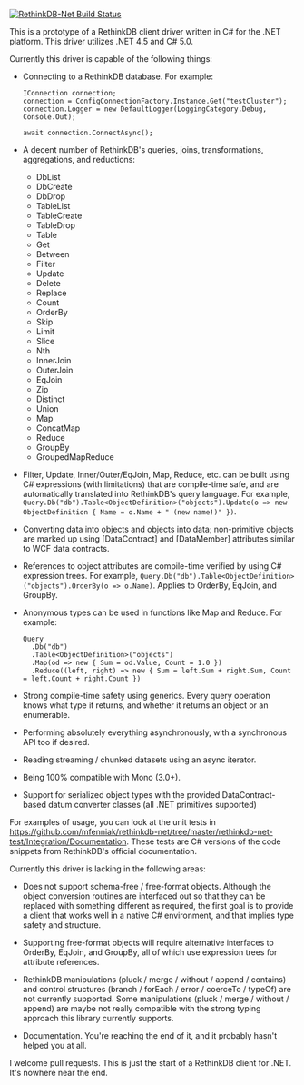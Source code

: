 <a href="http://teamcity.codebetter.com/viewType.html?buildTypeId=bt991&guest=1"><img src="http://teamcity.codebetter.com/app/rest/builds/buildType:(id:bt991)/statusIcon" alt="RethinkDB-Net Build Status"/></a>

This is a prototype of a RethinkDB client driver written in C# for the .NET platform.  This driver utilizes .NET 4.5 and C# 5.0.

Currently this driver is capable of the following things:
  
  * Connecting to a RethinkDB database. For example:
    ```
    IConnection connection;
    connection = ConfigConnectionFactory.Instance.Get("testCluster");
    connection.Logger = new DefaultLogger(LoggingCategory.Debug, Console.Out);
      
    await connection.ConnectAsync();      
    ```

  * A decent number of RethinkDB's queries, joins, transformations, aggregations, and reductions:

    * DbList
    * DbCreate
    * DbDrop
    * TableList
    * TableCreate
    * TableDrop
    * Table
    * Get
    * Between
    * Filter
    * Update
    * Delete
    * Replace
    * Count
    * OrderBy
    * Skip
    * Limit
    * Slice
    * Nth
    * InnerJoin
    * OuterJoin
    * EqJoin
    * Zip
    * Distinct
    * Union
    * Map
    * ConcatMap
    * Reduce
    * GroupBy
    * GroupedMapReduce

  * Filter, Update, Inner/Outer/EqJoin, Map, Reduce, etc. can be built using C# expressions (with limitations) that are compile-time safe, and are automatically translated into RethinkDB's query language.  For example, `Query.Db("db").Table<ObjectDefinition>("objects").Update(o => new ObjectDefinition { Name = o.Name + " (new name!)" })`.

  * Converting data into objects and objects into data; non-primitive objects are marked up using [DataContract] and [DataMember] attributes similar to WCF data contracts.

  * References to object attributes are compile-time verified by using C# expression trees.  For example, `Query.Db("db").Table<ObjectDefinition>("objects").OrderBy(o => o.Name)`.  Applies to OrderBy, EqJoin, and GroupBy.

  * Anonymous types can be used in functions like Map and Reduce.  For example:
    ```
    Query
      .Db("db")
      .Table<ObjectDefinition>("objects")
      .Map(od => new { Sum = od.Value, Count = 1.0 })
      .Reduce((left, right) => new { Sum = left.Sum + right.Sum, Count = left.Count + right.Count })
    ```

  * Strong compile-time safety using generics.  Every query operation knows what type it returns, and whether it returns an object or an enumerable.

  * Performing absolutely everything asynchronously, with a synchronous API too if desired.

  * Reading streaming / chunked datasets using an async iterator.

  * Being 100% compatible with Mono (3.0+).

  * Support for serialized object types with the provided DataContract-based datum converter classes (all .NET primitives supported)

For examples of usage, you can look at the unit tests in https://github.com/mfenniak/rethinkdb-net/tree/master/rethinkdb-net-test/Integration/Documentation.  These tests are C# versions of the code snippets from RethinkDB's official documentation.

Currently this driver is lacking in the following areas:

  * Does not support schema-free / free-format objects.  Although the object conversion routines are interfaced out so that they can be replaced with something different as required, the first goal is to provide a client that works well in a native C# environment, and that implies type safety and structure.

  * Supporting free-format objects will require alternative interfaces to OrderBy, EqJoin, and GroupBy, all of which use expression trees for attribute references.

  * RethinkDB manipulations (pluck / merge / without / append / contains) and control structures (branch / forEach / error / coerceTo / typeOf) are not currently supported.  Some manipulations (pluck / merge / without / append) are maybe not really compatible with the strong typing approach this library currently supports.

  * Documentation.  You're reaching the end of it, and it probably hasn't helped you at all.


I welcome pull requests.  This is just the start of a RethinkDB client for .NET.  It's nowhere near the end.
